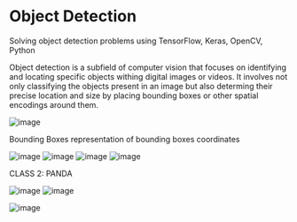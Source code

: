 # Object Detection
Solving object detection problems using TensorFlow, Keras, OpenCV, Python

Object detection is a subfield of computer vision that focuses on identifying and locating specific objects withing digital images or videos. It involves not only classifying the objects present in an image but
also determing their precise location and size by placing bounding boxes or other spatial encodings around them.

![image](https://github.com/user-attachments/assets/f043ae65-351b-499b-b1b8-5a9d70da9edf)

Bounding Boxes representation of bounding boxes coordinates

![image](https://github.com/user-attachments/assets/101538fa-c8f5-473a-95a5-5edf1e32ba4a)  ![image](https://github.com/user-attachments/assets/7482b4e8-e931-4ed4-a250-5b2afe9bfa60)
![image](https://github.com/user-attachments/assets/06dc0588-1237-47ee-a911-ed9485da7f71)  ![image](https://github.com/user-attachments/assets/4ac1624f-6b0c-481a-88db-6f770e6d2e1f)

CLASS 2: PANDA

![image](https://github.com/user-attachments/assets/dc517a40-2f56-45e4-b876-79aa57d66853) ![image](https://github.com/user-attachments/assets/06a29bb3-847d-4bad-8869-b3b7b4cfd80b)

![image](https://github.com/user-attachments/assets/f8a4608a-1be4-4939-bbb9-c18462a9d5cf)
